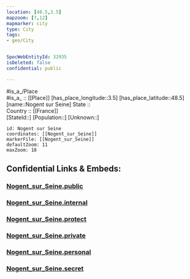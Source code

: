 ```yaml
---
location: [48.5,3.5] 
mapzoom: [7,12] 
mapmarker: city 
type: City
tags:
- geo/City


SpocWebEntityId: 32935
isDeleted: false
confidential: public

---
```

#is_a_/Place  
#is_a_ :: [[Place]] 
[has_place_longitude::3.5] 
[has_place_latitude::48.5] 
[name::Nogent sur Seine] 
State ::  
Country :: [[France]]  
[StateId::] 
[Population::] 
[Unknown::] 


```leaflet
id: Nogent sur Seine
coordinates: [[Nogent_sur_Seine]] 
markerFile: [[Nogent_sur_Seine]] 
defaultZoom: 11 
maxZoom: 18
```


## Confidential Links & Embeds: 

### [Nogent_sur_Seine.public](/_public/\Earth\Continent\Europe\Europe~West\France\regions~France\Grand_Est\departments~Grand_Est\Aube\communes~Aube\Nogent-sur-Seine\cities~Nogent-sur-SeineNogent_sur_Seine.public.md) 

### [Nogent_sur_Seine.internal](/_internal/\Earth\Continent\Europe\Europe~West\France\regions~France\Grand_Est\departments~Grand_Est\Aube\communes~Aube\Nogent-sur-Seine\cities~Nogent-sur-SeineNogent_sur_Seine.internal.md) 

### [Nogent_sur_Seine.protect](/_protect/\Earth\Continent\Europe\Europe~West\France\regions~France\Grand_Est\departments~Grand_Est\Aube\communes~Aube\Nogent-sur-Seine\cities~Nogent-sur-SeineNogent_sur_Seine.protect.md) 

### [Nogent_sur_Seine.private](/_private/\Earth\Continent\Europe\Europe~West\France\regions~France\Grand_Est\departments~Grand_Est\Aube\communes~Aube\Nogent-sur-Seine\cities~Nogent-sur-SeineNogent_sur_Seine.private.md) 

### [Nogent_sur_Seine.personal](/_personal/\Earth\Continent\Europe\Europe~West\France\regions~France\Grand_Est\departments~Grand_Est\Aube\communes~Aube\Nogent-sur-Seine\cities~Nogent-sur-SeineNogent_sur_Seine.personal.md) 

### [Nogent_sur_Seine.secret](/_secret/\Earth\Continent\Europe\Europe~West\France\regions~France\Grand_Est\departments~Grand_Est\Aube\communes~Aube\Nogent-sur-Seine\cities~Nogent-sur-SeineNogent_sur_Seine.secret.md)


